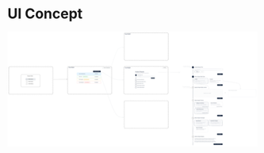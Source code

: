 # UI Concept

<img src="../.gitbook/assets/file.excalidraw (2).svg" alt="" class="gitbook-drawing">

